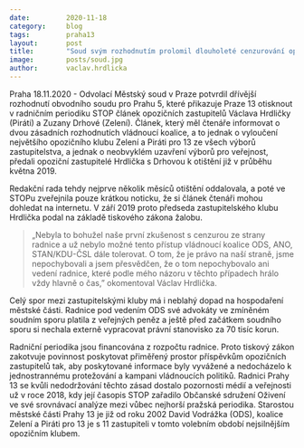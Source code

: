 ```yaml
---
date:         2020-11-18
category:     blog
tags:         praha13
layout:       post
title:        "Soud svým rozhodnutím prolomil dlouholeté cenzurování opozice na Praze 13"
image:        posts/soud.jpg
author:       vaclav.hrdlicka
---
```

Praha 18.11.2020 - Odvolací Městský soud v Praze potvrdil dřívější rozhodnutí obvodního soudu pro Prahu 5, které přikazuje Praze 13 otisknout v radničním periodiku STOP článek opozičních zastupitelů Václava Hrdličky (Piráti) a Zuzany Drhové (Zelení). Článek, který měl čtenáře informovat o dvou zásadních rozhodnutích vládnoucí koalice, a to jednak o vyloučení největšího opozičního klubu Zelení a Piráti pro 13 ze všech výborů zastupitelstva, a jednak o neobvyklém uzavření výborů pro veřejnost, předali opoziční zastupitelé Hrdlička s Drhovou k otištění již v průběhu května 2019.  

Redakční rada tehdy nejprve několik měsíců otištění oddalovala, a poté ve STOPu zveřejnila pouze krátkou noticku, že si článek čtenáři mohou dohledat na internetu. V září 2019 proto předseda zastupitelského klubu Hrdlička podal na základě tiskového zákona žalobu. 

> „Nebyla to bohužel naše první zkušenost s cenzurou ze strany radnice a už nebylo možné tento přístup vládnoucí koalice ODS, ANO, STAN/KDU-ČSL dále tolerovat. O tom, že je právo na naší straně, jsme nepochybovali a jsem přesvědčen, že o tom nepochybovalo ani vedení radnice, které podle mého názoru v těchto případech hrálo vždy hlavně o čas,” okomentoval Václav Hrdlička.   

Celý spor mezi zastupitelskými kluby má i neblahý dopad na hospodaření městské části. Radnice pod vedením ODS své advokáty ve zmíněném soudním sporu platila z veřejných peněz a ještě před začátkem soudního sporu si nechala externě vypracovat právní stanovisko za 70 tisíc korun. 

Radniční periodika jsou financována z rozpočtu radnice. Proto tiskový zákon zakotvuje povinnost poskytovat přiměřený prostor příspěvkům opozičních zastupitelů tak, aby poskytované informace byly vyvážené a nedocházelo k jednostrannému protežování a kampani vládnoucích politiků. Radnici Prahy 13 se kvůli nedodržování těchto zásad dostalo pozornosti médií a veřejnosti už v roce 2018, kdy její časopis STOP zařadilo Občanské sdružení Oživení ve své srovnávací analýze mezi vůbec nejhorší pražská periodika. Starostou městské části Prahy 13 je již od roku 2002 David Vodrážka (ODS), koalice Zelení a Piráti pro 13 je s 11 zastupiteli v tomto volebním období nejsilnějším opozičním klubem.  
